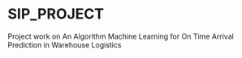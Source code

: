# SIP_PROJECT
Project work on An Algorithm Machine Learning for On Time Arrival Prediction in Warehouse Logistics
